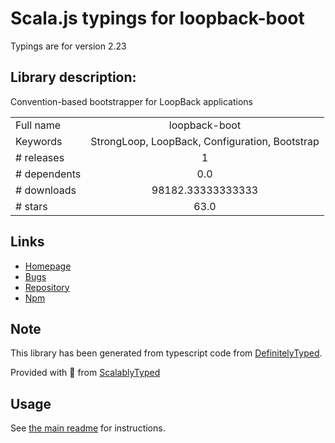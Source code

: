 
# Scala.js typings for loopback-boot

Typings are for version 2.23

## Library description:
Convention-based bootstrapper for LoopBack applications

|                    |                 |
| ------------------ | :-------------: |
| Full name          | loopback-boot |
| Keywords           | StrongLoop, LoopBack, Configuration, Bootstrap |
| # releases         | 1 |
| # dependents       | 0.0 |
| # downloads        | 98182.33333333333 |
| # stars            | 63.0 |

## Links
- [Homepage](https://github.com/strongloop/loopback-boot#readme)
- [Bugs](https://github.com/strongloop/loopback-boot/issues)
- [Repository](https://github.com/strongloop/loopback-boot)
- [Npm](https://www.npmjs.com/package/loopback-boot)
    


## Note
This library has been generated from typescript code from [DefinitelyTyped](https://definitelytyped.org).

Provided with :purple_heart: from [ScalablyTyped](https://github.com/oyvindberg/ScalablyTyped)

## Usage
See [the main readme](../../readme.md) for instructions.


